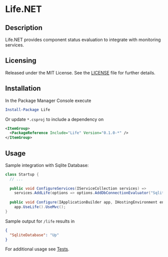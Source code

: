 # Life.NET

## Description
Life.NET provides component status evaluation to integrate with monitoring services.

## Licensing
Released under the MIT License.  See the [LICENSE][] file for further details.

[license]: LICENSE.md

## Installation
In the Package Manager Console execute

```powershell
Install-Package Life
```

Or update `*.csproj` to include a dependency on

```xml
<ItemGroup>
  <PackageReference Include="Life" Version="0.1.0-*" />
</ItemGroup>
```

## Usage
Sample integration with Sqlite Database:
```csharp
class Startup {
  // ...
  
  public void ConfigureServices(IServiceCollection services) => 
    services.AddLife(options => options.AddDbConnectionEvaluator("SqliteDatabase", () => new SqliteConnection(), "Data Source=:memory:;"));
    
  public void Configure(IApplicationBuilder app, IHostingEnvironment env) =>
    app.UseLife().UseMvc();
}
```

Sample output for `/life` results in
```json
{
  "SqliteDatabase": "Up"
}
```

For additional usage see [Tests][].

[Tests]: tests/Life.Tests
